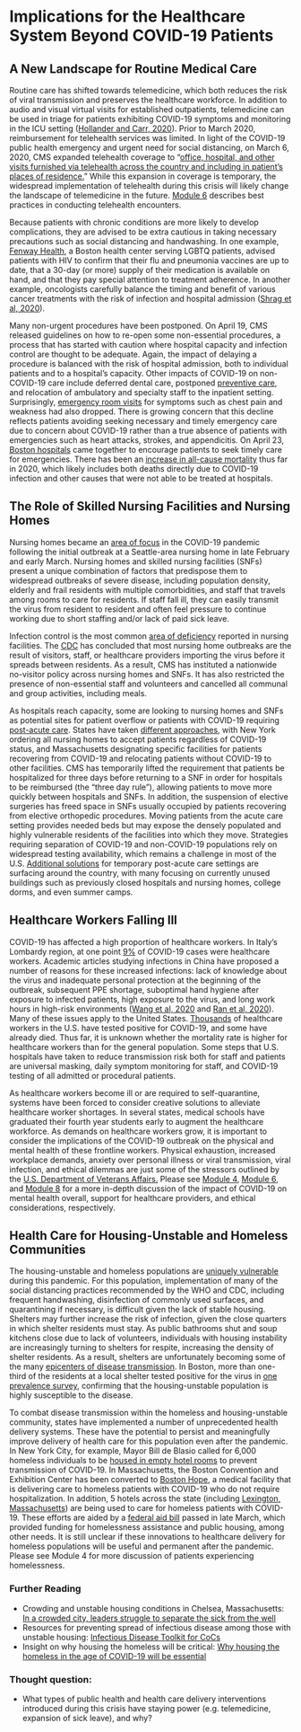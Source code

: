 # Implications for the Healthcare System Beyond COVID-19 Patients

## A New Landscape for Routine Medical Care

Routine care has shifted towards telemedicine, which both reduces the risk of viral transmission and preserves the healthcare workforce. In addition to audio and visual virtual visits for established outpatients, telemedicine can be used in triage for patients exhibiting COVID-19 symptoms and monitoring in the ICU setting \([Hollander and Carr, 2020](https://www.nejm.org/doi/full/10.1056/NEJMp2003539)\). Prior to March 2020, reimbursement for telehealth services was limited. In light of the COVID-19 public health emergency and urgent need for social distancing, on March 6, 2020, CMS expanded telehealth coverage to “[office, hospital, and other visits furnished via telehealth across the country and including in patient’s places of residence.](https://www.cms.gov/newsroom/fact-sheets/medicare-telemedicine-health-care-provider-fact-sheet)” While this expansion in coverage is temporary, the widespread implementation of telehealth during this crisis will likely change the landscape of telemedicine in the future. [Module 6](https://curriculum.covidstudentresponse.org/module-6-training-for-clinical-roles/telehealth) describes best practices in conducting telehealth encounters.

Because patients with chronic conditions are more likely to develop complications, they are advised to be extra cautious in taking necessary precautions such as social distancing and handwashing. In one example, [Fenway Health](https://fenwayhealth.org/fenway-health-policy-brief-outlines-impact-of-covid-19-on-people-living-with-hiv-and-lgbtqia-people/), a Boston health center serving LGBTQ patients, advised patients with HIV to confirm that their flu and pneumonia vaccines are up to date, that a 30-day \(or more\) supply of their medication is available on hand, and that they pay special attention to treatment adherence. In another example, oncologists carefully balance the timing and benefit of various cancer treatments with the risk of infection and hospital admission \([Shrag et al, 2020](https://jamanetwork.com/journals/jama/fullarticle/2764728)\).

Many non-urgent procedures have been postponed. On April 19, CMS released guidelines on how to re-open some non-essential procedures, a process that has started with caution where hospital capacity and infection control are thought to be adequate. Again, the impact of delaying a procedure is balanced with the risk of hospital admission, both to individual patients and to a hospital’s capacity. Other impacts of COVID-19 on non-COVID-19 care include deferred dental care, postponed [preventive care](https://www.reuters.com/article/us-health-coronavirus-usa-screenings-exc/exclusive-us-medical-testing-cancer-screenings-plunge-during-coronavirus-outbreak-data-firm-analysis-idUSKCN22A0DY), and relocation of ambulatory and specialty staff to the inpatient setting. Surprisingly, [emergency room visits](https://www.cnbc.com/2020/04/14/doctors-worry-the-coronavirus-is-keeping-patients-away-from-us-hospitals-as-er-visits-drop-heart-attacks-dont-stop.html) for symptoms such as chest pain and weakness had also dropped. There is growing concern that this decline reflects patients avoiding seeking necessary and timely emergency care due to concern about COVID-19 rather than a true absence of patients with emergencies such as heart attacks, strokes, and appendicitis. On April 23, [Boston hospitals](https://www.youtube.com/watch?v=1-m0Q7Motak) came together to encourage patients to seek timely care for emergencies. There has been an [increase in all-cause mortality](https://www.nytimes.com/interactive/2020/04/21/world/coronavirus-missing-deaths.html) thus far in 2020, which likely includes both deaths directly due to COVID-19 infection and other causes that were not able to be treated at hospitals.

## The Role of Skilled Nursing Facilities and Nursing Homes

Nursing homes became an [area of focus](https://jamanetwork.com/channels/health-forum/fullarticle/2763666) in the COVID-19 pandemic following the initial outbreak at a Seattle-area nursing home in late February and early March. Nursing homes and skilled nursing facilities \(SNFs\) present a unique combination of factors that predispose them to widespread outbreaks of severe disease, including population density, elderly and frail residents with multiple comorbidities, and staff that travels among rooms to care for residents. If staff fall ill, they can easily transmit the virus from resident to resident and often feel pressure to continue working due to short staffing and/or lack of paid sick leave. 

Infection control is the most common [area of deficiency](https://www.kff.org/medicaid/issue-brief/data-note-how-might-coronavirus-affect-residents-in-nursing-facilities/) reported in nursing facilities. The [CDC](https://www.cdc.gov/coronavirus/2019-ncov/healthcare-facilities/prevent-spread-in-long-term-care-facilities.html) has concluded that most nursing home outbreaks are the result of visitors, staff, or healthcare providers importing the virus before it spreads between residents. As a result, CMS has instituted a nationwide no-visitor policy across nursing homes and SNFs. It has also restricted the presence of non-essential staff and volunteers and cancelled all communal and group activities, including meals. 

As hospitals reach capacity, some are looking to nursing homes and SNFs as potential sites for patient overflow or patients with COVID-19 requiring [post-acute care](https://jamanetwork.com/journals/jama/fullarticle/2763818). States have taken [different approaches](https://www.forbes.com/sites/howardgleckman/2020/03/31/states-are-beginning-to-move-covid-19-patients-from-hospitals-to-nursing-facilities/#158c53994401), with New York ordering all nursing homes to accept patients regardless of COVID-19 status, and Massachusetts designating specific facilities for patients recovering from COVID-19 and relocating patients without COVID-19 to other facilities. CMS has temporarily lifted the requirement that patients be hospitalized for three days before returning to a SNF in order for hospitals to be reimbursed \(the “three day rule”\), allowing patients to move more quickly between hospitals and SNFs. In addition, the suspension of elective surgeries has freed space in SNFs usually occupied by patients recovering from elective orthopedic procedures. Moving patients from the acute care setting provides needed beds but may expose the densely populated and highly vulnerable residents of the facilities into which they move. Strategies requiring separation of COVID-19 and non-COVID-19 populations rely on widespread testing availability, which remains a challenge in most of the U.S. [Additional solutions](https://khn.org/news/coronavirus-patients-caught-in-conflict-between-hospital-and-nursing-homes/) for temporary post-acute care settings are surfacing around the country, with many focusing on currently unused buildings such as previously closed hospitals and nursing homes, college dorms, and even summer camps.

## Healthcare Workers Falling Ill

COVID-19 has affected a high proportion of healthcare workers. In Italy’s Lombardy region, at one point [9%](https://www.icn.ch/news/high-proportion-healthcare-workers-covid-19-italy-stark-warning-world-protecting-nurses-and) of COVID-19 cases were healthcare workers. Academic articles studying infections in China have proposed a number of reasons for these increased infections: lack of knowledge about the virus and inadequate personal protection at the beginning of the outbreak, subsequent PPE shortage, suboptimal hand hygiene after exposure to infected patients, high exposure to the virus, and long work hours in high-risk environments \([Wang et al, 2020](https://www.ncbi.nlm.nih.gov/pmc/articles/PMC7134479/#__ffn_sectitle) and [Ran et al, 2020](https://www.ncbi.nlm.nih.gov/pubmed/32179890)\). Many of these issues apply to the United States. [Thousands](https://www.buzzfeednews.com/article/zahrahirji/us-health-care-workers-coronavirus) of healthcare workers in the U.S. have tested positive for COVID-19, and some have already died. Thus far, it is unknown whether the mortality rate is higher for healthcare workers than for the general population. Some steps that U.S. hospitals have taken to reduce transmission risk both for staff and patients are universal masking, daily symptom monitoring for staff, and COVID-19 testing of all admitted or procedural patients.

As healthcare workers become ill or are required to self-quarantine, systems have been forced to consider creative solutions to alleviate healthcare worker shortages. In several states, medical schools have graduated their fourth year students early to augment the healthcare workforce. As demands on healthcare workers grow, it is important to consider the implications of the COVID-19 outbreak on the physical and mental health of these frontline workers. Physical exhaustion, increased workplace demands, anxiety over personal illness or viral transmission, viral infection, and ethical dilemmas are just some of the stressors outlined by the [U.S. Department of Veterans Affairs.](https://www.ptsd.va.gov/covid/COVID_healthcare_workers.asp) Please see [Module 4](https://curriculum.covidstudentresponse.org/module-4-mental-health-in-the-time-of-covid-19), [Module 6](https://curriculum.covidstudentresponse.org/module-6-training-for-clinical-roles/care-for-self-and-others-during-crisis), and [Module 8](https://curriculum.covidstudentresponse.org/module-8-medical-ethics) for a more in-depth discussion of the impact of COVID-19 on mental health overall, support for healthcare providers, and ethical considerations, respectively.

## Health Care for Housing-Unstable and Homeless Communities

The housing-unstable and homeless populations are [uniquely vulnerable](https://www.cdc.gov/coronavirus/2019-ncov/community/homeless-shelters/faqs.html) during this pandemic. For this population, implementation of many of the social distancing practices recommended by the WHO and CDC, including frequent handwashing, disinfection of commonly used surfaces, and quarantining if necessary, is difficult given the lack of stable housing. Shelters may further increase the risk of infection, given the close quarters in which shelter residents must stay. As public bathrooms shut and soup kitchens close due to lack of volunteers, individuals with housing instability are increasingly turning to shelters for respite, increasing the density of shelter residents. As a result, shelters are unfortunately becoming some of the many [epicenters of disease transmission](https://www.nytimes.com/2020/04/13/nyregion/new-york-coronavirus-homeless.html). In Boston, more than one-third of the residents at a local shelter tested positive for the virus in [one prevalence survey](https://jamanetwork.com/journals/jama/fullarticle/2765378), confirming that the housing-unstable population is highly susceptible to the disease.            

To combat disease transmission within the homeless and housing-unstable community, states have implemented a number of unprecedented health delivery systems. These have the potential to persist and meaningfully improve delivery of health care for this population even after the pandemic. In New York City, for example, Mayor Bill de Blasio called for 6,000 homeless individuals to be [housed in empty hotel rooms](https://ny.curbed.com/2020/4/13/21218888/nyc-coronavirus-homeless-hotel-rooms-shelters) to prevent transmission of COVID-19. In Massachusetts, the Boston Convention and Exhibition Center has been converted to [Boston Hope](https://www.massgeneral.org/news/coronavirus/boston-hope-medical-center-opens), a medical facility that is delivering care to homeless patients with COVID-19 who do not require hospitalization. In addition, 5 hotels across the state \(including [Lexington, Massachusetts](https://lexington.wickedlocal.com/news/20200407/lexington-hotel-to-host-homeless-coronavirus-patients)\) are being used to care for homeless patients with COVID-19. These efforts are aided by a [federal aid bill](https://nlihc.org/resource/congressional-leaders-agree-coronavirus-response-package-funding-homelessness-and-housing) passed in late March, which provided funding for homelessness assistance and public housing, among other needs. It is still unclear if these innovations to healthcare delivery for homeless populations will be useful and permanent after the pandemic. Please see Module 4 for more discussion of patients experiencing homelessness.

### Further Reading

* Crowding and unstable housing conditions in Chelsea, Massachusetts: [In a crowded city, leaders struggle to separate the sick from the well](https://www.nytimes.com/2020/04/25/us/coronavirus-chelsea-massachusetts.html)
* Resources for preventing spread of infectious disease among those with unstable housing: [Infectious Disease Toolkit for CoCs](https://www.hudexchange.info/resource/5985/infectious-disease-toolkit-for-cocs/?utm_source=HUD+Exchange+Mailing+List&utm_campaign=453c25fdc2-Health+Prepare+CoC+3.2.20&utm_medium=email&utm_term=0_f32b935a5f-453c25fdc2-19540589)
* Insight on why housing the homeless will be critical: [Why housing the homeless in the age of COVID-19 will be essential](https://www.forbes.com/sites/anitabartholomew/2020/04/03/why-housing-the-homeless-in-the-age-of-covid-19-is-essential/#334040123284)

### Thought question:

* What types of public health and health care delivery interventions introduced during this crisis have staying power \(e.g. telemedicine, expansion of sick leave\), and why?


